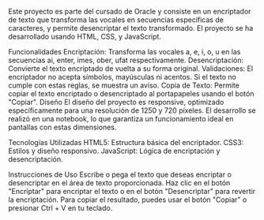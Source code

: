 Este proyecto es parte del cursado de Oracle y consiste en un encriptador de texto que transforma las vocales en secuencias específicas de caracteres, y permite desencriptar el texto 
transformado. El proyecto se ha desarrollado usando HTML, CSS, y JavaScript.

Funcionalidades
Encriptación: Transforma las vocales a, e, i, o, u en las secuencias ai, enter, imes, ober, ufat respectivamente.
Desencriptación: Convierte el texto encriptado de vuelta a su forma original.
Validaciones: El encriptador no acepta símbolos, mayúsculas ni acentos. Si el texto no cumple con estas reglas, se muestra un aviso.
Copia de Texto: Permite copiar el texto encriptado o desencriptado al portapapeles usando el botón "Copiar".
Diseño
El diseño del proyecto es responsive, optimizado específicamente para una resolución de 1250 y 720 píxeles. El desarrollo se realizó en una notebook,
lo que garantiza un funcionamiento ideal en pantallas con estas dimensiones.

Tecnologías Utilizadas
HTML5: Estructura básica del encriptador.
CSS3: Estilos y diseño responsivo.
JavaScript: Lógica de encriptación y desencriptación.

Instrucciones de Uso
Escribe o pega el texto que deseas encriptar o desencriptar en el área de texto proporcionada.
Haz clic en el botón "Encriptar" para encriptar el texto o en el botón "Desencriptar" para revertir la encriptación.
Para copiar el resultado, puedes usar el botón "Copiar" o presionar Ctrl + V en tu teclado.
